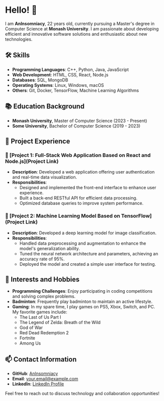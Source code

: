 # Hello! 👋

I am **AnInsomniacy**, 22 years old, currently pursuing a Master's degree in Computer Science at **Monash University**. I am passionate about developing efficient and innovative software solutions and enthusiastic about new technologies.

## 🛠 Skills

- **Programming Languages**: C++, Python, Java, JavaScript
- **Web Development**: HTML, CSS, React, Node.js
- **Databases**: SQL, MongoDB
- **Operating Systems**: Linux, Windows, macOS
- **Others**: Git, Docker, TensorFlow, Machine Learning Algorithms

## 📚 Education Background

- **Monash University**, Master of Computer Science (2023 - Present)
- **Some University**, Bachelor of Computer Science (2019 - 2023)

## 💼 Project Experience

### 📌 [Project 1: Full-Stack Web Application Based on React and Node.js](Project Link)

- **Description**: Developed a web application offering user authentication and real-time data visualization.
- **Responsibilities**:
  - Designed and implemented the front-end interface to enhance user experience.
  - Built a back-end RESTful API for efficient data processing.
  - Optimized database queries to improve system performance.

### 📌 [Project 2: Machine Learning Model Based on TensorFlow](Project Link)

- **Description**: Developed a deep learning model for image classification.
- **Responsibilities**:
  - Handled data preprocessing and augmentation to enhance the model's generalization ability.
  - Tuned the neural network architecture and parameters, achieving an accuracy rate of 95%.
  - Deployed the model and created a simple user interface for testing.

## 🏸 Interests and Hobbies

- **Programming Challenges**: Enjoy participating in coding competitions and solving complex problems.
- **Badminton**: Frequently play badminton to maintain an active lifestyle.
- **Gaming**: In my spare time, I play games on PS5, Xbox, Switch, and PC. My favorite games include:
  - The Last of Us Part I
  - The Legend of Zelda: Breath of the Wild
  - God of War
  - Red Dead Redemption 2
  - Fortnite
  - Among Us

## 📫 Contact Information

- **GitHub**: [AnInsomniacy](https://github.com/AnInsomniacy)
- **Email**: your.email@example.com
- **LinkedIn**: [LinkedIn Profile](Link)

Feel free to reach out to discuss technology and collaboration opportunities!
